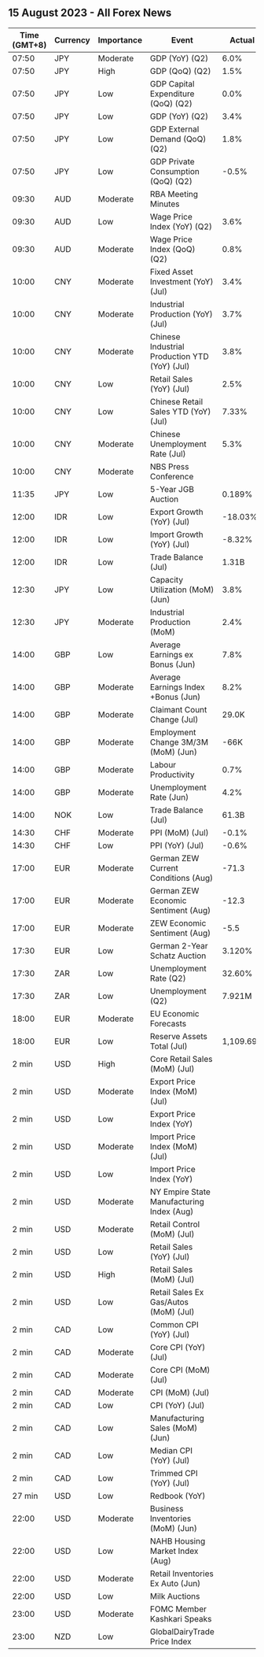 ## 15 August 2023 - All Forex News

| Time (GMT+8) | Currency | Importance | Event | Actual | Forecast | Previous |
|------|----------|------------|-------|--------|----------|----------|
| 07:50 | JPY | Moderate | GDP (YoY) (Q2) | 6.0% | 3.1% | 3.7% |
| 07:50 | JPY | High | GDP (QoQ) (Q2) | 1.5% | 0.8% | 0.9% |
| 07:50 | JPY | Low | GDP Capital Expenditure (QoQ) (Q2) | 0.0% | 0.4% | 1.8% |
| 07:50 | JPY | Low | GDP (YoY) (Q2) | 3.4% | 2.0% | 2.0% |
| 07:50 | JPY | Low | GDP External Demand (QoQ) (Q2) | 1.8% | 0.9% | -0.3% |
| 07:50 | JPY | Low | GDP Private Consumption (QoQ) (Q2) | -0.5% | 0.1% | 0.6% |
| 09:30 | AUD | Moderate | RBA Meeting Minutes |  |  |  |
| 09:30 | AUD | Low | Wage Price Index (YoY) (Q2) | 3.6% | 3.7% | 3.7% |
| 09:30 | AUD | Moderate | Wage Price Index (QoQ) (Q2) | 0.8% | 0.9% | 0.8% |
| 10:00 | CNY | Moderate | Fixed Asset Investment (YoY) (Jul) | 3.4% | 3.8% | 3.8% |
| 10:00 | CNY | Moderate | Industrial Production (YoY) (Jul) | 3.7% | 4.4% | 4.4% |
| 10:00 | CNY | Moderate | Chinese Industrial Production YTD (YoY) (Jul) | 3.8% |  | 3.8% |
| 10:00 | CNY | Low | Retail Sales (YoY) (Jul) | 2.5% | 4.5% | 3.1% |
| 10:00 | CNY | Low | Chinese Retail Sales YTD (YoY) (Jul) | 7.33% |  | 8.15% |
| 10:00 | CNY | Moderate | Chinese Unemployment Rate (Jul) | 5.3% | 5.3% | 5.2% |
| 10:00 | CNY | Moderate | NBS Press Conference |  |  |  |
| 11:35 | JPY | Low | 5-Year JGB Auction | 0.189% |  | 0.132% |
| 12:00 | IDR | Low | Export Growth (YoY) (Jul) | -18.03% | -18.30% | -21.18% |
| 12:00 | IDR | Low | Import Growth (YoY) (Jul) | -8.32% | -15.50% | -18.35% |
| 12:00 | IDR | Low | Trade Balance (Jul) | 1.31B | 2.53B | 3.46B |
| 12:30 | JPY | Low | Capacity Utilization (MoM) (Jun) | 3.8% | -1.6% | -6.3% |
| 12:30 | JPY | Moderate | Industrial Production (MoM) | 2.4% | 2.0% | -2.2% |
| 14:00 | GBP | Low | Average Earnings ex Bonus (Jun) | 7.8% | 7.4% | 7.5% |
| 14:00 | GBP | Moderate | Average Earnings Index +Bonus (Jun) | 8.2% | 7.3% | 7.2% |
| 14:00 | GBP | Moderate | Claimant Count Change (Jul) | 29.0K | -7.3K | 16.2K |
| 14:00 | GBP | Moderate | Employment Change 3M/3M (MoM) (Jun) | -66K | 75K | 102K |
| 14:00 | GBP | Moderate | Labour Productivity | 0.7% |  | -1.4% |
| 14:00 | GBP | Moderate | Unemployment Rate (Jun) | 4.2% | 4.0% | 4.0% |
| 14:00 | NOK | Low | Trade Balance (Jul) | 61.3B | 14.1B | 44.1B |
| 14:30 | CHF | Moderate | PPI (MoM) (Jul) | -0.1% | 0.2% | 0.0% |
| 14:30 | CHF | Low | PPI (YoY) (Jul) | -0.6% | -0.5% | -0.6% |
| 17:00 | EUR | Moderate | German ZEW Current Conditions (Aug) | -71.3 | -63.0 | -59.5 |
| 17:00 | EUR | Moderate | German ZEW Economic Sentiment (Aug) | -12.3 | -14.7 | -14.7 |
| 17:00 | EUR | Moderate | ZEW Economic Sentiment (Aug) | -5.5 | -12.0 | -12.2 |
| 17:30 | EUR | Low | German 2-Year Schatz Auction | 3.120% |  | 3.070% |
| 17:30 | ZAR | Low | Unemployment Rate (Q2) | 32.60% | 32.90% | 32.90% |
| 17:30 | ZAR | Low | Unemployment (Q2) | 7.921M | 7.998M | 7.933M |
| 18:00 | EUR | Moderate | EU Economic Forecasts |  |  |  |
| 18:00 | EUR | Low | Reserve Assets Total (Jul) | 1,109.69B |  | 1,105.17B |
| 2 min | USD | High | Core Retail Sales (MoM) (Jul) |  | -0.3% | 0.2% |
| 2 min | USD | Moderate | Export Price Index (MoM) (Jul) |  | 0.2% | -0.9% |
| 2 min | USD | Low | Export Price Index (YoY) |  | -14.1% | -12.0% |
| 2 min | USD | Moderate | Import Price Index (MoM) (Jul) |  | 0.2% | -0.2% |
| 2 min | USD | Low | Import Price Index (YoY) |  | -6.5% | -6.1% |
| 2 min | USD | Moderate | NY Empire State Manufacturing Index (Aug) |  | -1.00 | 1.10 |
| 2 min | USD | Moderate | Retail Control (MoM) (Jul) |  | 0.2% | 0.6% |
| 2 min | USD | Low | Retail Sales (YoY) (Jul) |  | 1.50% | 1.49% |
| 2 min | USD | High | Retail Sales (MoM) (Jul) |  | 0.4% | 0.2% |
| 2 min | USD | Low | Retail Sales Ex Gas/Autos (MoM) (Jul) |  | 0.1% | 0.3% |
| 2 min | CAD | Low | Common CPI (YoY) (Jul) |  | 4.7% | 5.1% |
| 2 min | CAD | Moderate | Core CPI (YoY) (Jul) |  | 2.8% | 3.2% |
| 2 min | CAD | Moderate | Core CPI (MoM) (Jul) |  | 0.4% | -0.1% |
| 2 min | CAD | Moderate | CPI (MoM) (Jul) |  | 0.3% | 0.1% |
| 2 min | CAD | Low | CPI (YoY) (Jul) |  | 3.0% | 2.8% |
| 2 min | CAD | Low | Manufacturing Sales (MoM) (Jun) |  | -2.0% | 1.2% |
| 2 min | CAD | Low | Median CPI (YoY) (Jul) |  | 3.7% | 3.9% |
| 2 min | CAD | Low | Trimmed CPI (YoY) (Jul) |  | 3.4% | 3.7% |
| 27 min | USD | Low | Redbook (YoY) |  |  | 0.3% |
| 22:00 | USD | Moderate | Business Inventories (MoM) (Jun) |  | 0.1% | 0.2% |
| 22:00 | USD | Low | NAHB Housing Market Index (Aug) |  | 56 | 56 |
| 22:00 | USD | Moderate | Retail Inventories Ex Auto (Jun) |  | 0.4% | -0.1% |
| 22:00 | USD | Low | Milk Auctions |  |  | 3,100.0 |
| 23:00 | USD | Moderate | FOMC Member Kashkari Speaks |  |  |  |
| 23:00 | NZD | Low | GlobalDairyTrade Price Index |  | -0.7% | -4.3% |
